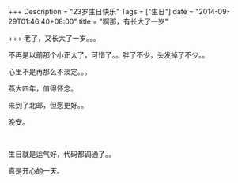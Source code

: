+++
Description = "23岁生日快乐"
Tags = ["生日"]
date = "2014-09-29T01:46:40+08:00"
title = "啊那，有长大了一岁"

+++
老了，又长大了一岁。。。

不再是以前那个小正太了，可惜了。。胖了不少，头发掉了不少。。

心里不是再那么不淡定。。。

燕大四年，值得怀念。

来到了北邮，但愿更好。。

晚安。

&nbsp;

生日就是运气好，代码都调通了。。

真是开心的一天。
